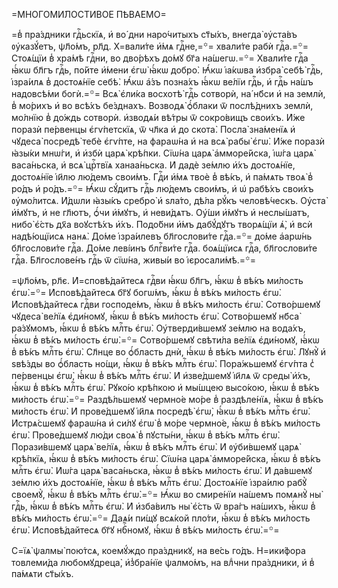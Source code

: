 =МНОГОМИ́ЛОСТИВОЕ ПѢВА́ЕМО=

=в̾ пра́здники гдⷭ҇ьскїѧ, и҆ во́ дни наро́читыхъ ст҃ы́хъ, внегда̀ ᲂу҆ста́въ
ᲂу҆казꙋ́етъ, ѱл҃о́мъ, рл҃д. Х=вали́те и҆́мѧ гдⷭ҇не,=꙳= хвали́те рабѝ гдⷭ҇а.=꙳=
Стоѧ́щїи в̾ хра́мѣ гдⷭ҇ни, во дво́рѣхъ до́мꙋ бг҃а на́шегѡ.=꙳= Хвали́те гдⷭ҇а
ꙗ҆́кѡ бл҃гъ гдⷭ҇ь, по́йте и҆́мени є҆гѡ̀ ꙗ҆́кѡ добро̀. Ꙗ҆́кѡ і҆а́кѡва и҆збра̀
себѣ̀ гдⷭ҇ь, і҆зра́илѧ в̾ достоѧ́нїе себѣ̀. Ꙗ҆́кѡ а҆́зъ позна́хъ ꙗ҆́кѡ ве́лїи
гдⷭ҇ь, и҆ гдⷭ҇ь на́шъ надовсѣ́ми богѝ.=꙳= Всѧ̀ є҆ли́ка восхотѣ̀ гдⷭ҇ь сотворѝ,
на́ нб҃си и҆ на землѝ, в̾ мо́рихъ и҆ во всѣ́хъ бе́зднахъ. Возводѧ̀ ѻ҆́блаки ѿ
послѣ́днихъ землѝ, мо́лнїю в̾ до́ждь сотворѝ. и҆зводѧ́и вѣ́тры ѿ сокро́вищъ
свои́хъ. И҆́же поразѝ пе́рвенцы є҆гѵ́петскїѧ, ѿ чл҃ка и҆ до скота̀. Посла̀
зна́менїѧ и҆ чꙋдеса̀ посредѣ̀ тебѐ є҆гѵ́пте, на фараѡ́на и҆ на всѧ̀ рабы̀
є҆гѡ̀. И҆́же поразѝ ꙗ҆зы́ки мнѡ́ги, и҆ и҆збѝ царѧ̀ крѣ́пки. Сїѡ́на царѧ̀
а҆мморе́йска, і҆ѡ́га царѧ̀ васа́ньска, и҆ всѧ̀ црⷭ҇твїѧ ханаа́ньска. И҆ дадѐ
зе́млю и҆́хъ достоѧ́нїе, достоѧ́нїе і҆и҃лю лю́демъ свои́мъ. Гдⷭ҇и и҆́мѧ твоѐ
в̾ вѣ́къ, и҆ па́мѧть твоѧ̀ в̾ ро́дъ и҆ ро́дъ.=꙳= Ꙗ҆́кѡ сꙋ́дитъ гдⷭ҇ь лю́демъ
свои́мъ, и҆ ѡ҆ рабѣ́хъ свои́хъ ᲂу҆мо́литсѧ. И҆́дѡли ꙗ҆зы́къ сребро̀ и҆ ѕла́то,
дѣ́ла рꙋ́къ человѣ́ческъ. Оу҆ста̀ и҆́мꙋтъ, и҆ не гл҃ютъ, ѻ҆́чи и҆́мꙋтъ, и҆
неви́дѧтъ. Оу҆́ши и҆́мꙋтъ и҆ неслы́шатъ, нибо̀ є҆́сть дх҃а воꙋстѣ́хъ и҆́хъ.
Подо́бни и҆́мъ дабꙋ́дꙋтъ творѧ́щїи ѧ҆̀, и҆ всѝ надѣ́ющїисѧ нанѧ̀. До́ме
і҆зра́илевъ бл҃гослови́те гдⷭ҇а.=꙳= до́ме а҆арѡ́нь бл҃гослови́те гдⷭ҇а. До́ме
леві́инъ блгⷭ҇ви́те гдⷭ҇а. боѧ́щїисѧ гдⷭ҇а, бл҃гослови́те гдⷭ҇а. Бл҃гослове́нъ
гдⷭ҇ь ѿ сїѡ́на, живы́и во і҆єросали́мѣ.=꙳=

=ѱл҃о́мъ, рл҃є. И҆=сповѣ́дайтесѧ гдⷭ҇ви ꙗ҆́кѡ бл҃гъ, ꙗ҆́кѡ в̾ вѣ́къ ми́лость
є҆гѡ̀.=꙳= И҆сповѣ́дайтесѧ бг҃ꙋ богѡ́мъ, ꙗ҆́кѡ в̾ вѣ́къ ми́лость є҆гѡ̀.
И҆сповѣ́дайтесѧ гдⷭ҇ви господе́мъ, ꙗ҆́кѡ в̾ вѣ́къ ми́лость є҆гѡ̀. Сотво́ршемꙋ
чꙋдеса̀ ве́лїѧ є҆ди́номꙋ, ꙗ҆́кѡ в̾ вѣ́къ ми́лость є҆гѡ̀. Сотво́ршемꙋ нб҃са̀
ра́зꙋмомъ, ꙗ҆́кѡ в̾ вѣ́къ млⷭ҇ть є҆гѡ̀. Оу҆тверди́вшемꙋ зе́млю на вода́хъ, ꙗ҆́кѡ
в̾ вѣ́къ ми́лость є҆гѡ̀.=꙳= Сотво́ршемꙋ свѣти́ла ве́лїѧ є҆ди́номꙋ, ꙗ҆́кѡ в̾
вѣ́къ млⷭ҇ть є҆гѡ̀. Сл҃нце во ѻ҆́бласть днѝ, ꙗ҆́кѡ в̾ вѣ́къ ми́лость є҆гѡ̀.
Лꙋнꙋ̀ и҆ ѕвѣ́зды во ѻ҆́бласть но́щи, ꙗ҆́кѡ в̾ вѣ́къ млⷭ҇ть є҆гѡ̀. Пора́жьшемꙋ
є҆гѵ́пта с̾ пе́рвенцы є҆гѡ̀, ꙗ҆́кѡ в̾ вѣ́къ млⷭ҇ть є҆гѡ̀. И҆ и҆зве́дшемꙋ і҆и҃лѧ
ѿ среды̀ и҆́хъ, ꙗ҆́кѡ в̾ вѣ́къ млⷭ҇ть є҆гѡ̀. Рꙋко́ю крѣ́пкою и҆ мы́шцею
высо́кою, ꙗ҆́кѡ в̾ вѣ́къ ми́лость є҆гѡ̀.=꙳= Раздѣ́льшемꙋ чермно́е мо́ре в̾
раздѣле́нїѧ, ꙗ҆́кѡ в̾ вѣ́къ ми́лость є҆гѡ̀. И҆ прове́дшемꙋ і҆и҃лѧ посредѣ̀
є҆гѡ̀, ꙗ҆́кѡ в̾ вѣ́къ млⷭ҇ть є҆гѡ̀. И҆стрѧ́сшемꙋ фараѡ́на и҆ си́лꙋ є҆гѡ̀ в̾
мо́ре чермно́е, ꙗ҆́кѡ в̾ вѣ́къ ми́лость є҆гѡ̀. Прове́дшемꙋ лю́ди своѧ̀ в̾
пꙋсты́ни, ꙗ҆́кѡ в̾ вѣ́къ млⷭ҇ть є҆гѡ̀. Порази́вшемꙋ царѧ̀ ве́лїѧ, ꙗ҆́кѡ в̾
вѣ́къ млⷭ҇ть є҆гѡ̀. И҆ ᲂу҆би́вшемꙋ царѧ̀ крѣ́пкїѧ, ꙗ҆́кѡ в̾ вѣ́къ ми́лость
є҆гѡ̀. Сїѡ́на царѧ̀ а҆мморе́йска, ꙗ҆́кѡ в̾ вѣ́къ млⷭ҇ть є҆гѡ̀. И҆ѡ́га царѧ̀
васа́ньска, ꙗ҆́кѡ в̾ вѣ́къ ми́лость є҆гѡ̀. И҆ да́вшемꙋ зе́млю и҆́хъ достоѧ́нїе,
ꙗ҆́кѡ в̾ вѣ́къ млⷭ҇ть є҆гѡ̀. Достоѧ́нїе і҆зра́илю рабꙋ̀ своемꙋ̀, ꙗ҆́кѡ в̾ вѣ́къ
млⷭ҇ть є҆гѡ̀.=꙳= Ꙗ҆́кѡ во смире́нїи на́шемъ помѧнꙋ̀ ны̀ гдⷭ҇ь, ꙗ҆́кѡ в̾ вѣ́къ
млⷭ҇ть є҆гѡ̀. И҆ и҆зба́вилъ ны̀ є҆́сть ѿ вра́гъ на́шихъ, ꙗ҆́кѡ в̾ вѣ́къ ми́лость
є҆гѡ̀.=꙳= Даѧ́и пи́щꙋ всѧ́кой пло́ти, ꙗ҆́кѡ в̾ вѣ́къ ми́лость є҆гѡ̀.
И҆сповѣ́дайтесѧ бг҃ꙋ нбⷭ҇номꙋ, ꙗ҆́кѡ в̾ вѣ́къ ми́лость є҆гѡ̀.=꙳=

С=їѧ̀ ѱалмы̀ пою́тсѧ, коемꙋ́ждо пра́здникꙋ, на ве́сь го́дъ. Н=ики́фора
товлеми́да любомꙋдреца̀, и҆з̾бра́нїе ѱалмо́мъ, на влⷣчни пра́здники, и҆ в̾
па́мѧти ст҃ы́хъ.

